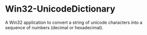 # Win32-UnicodeDictionary
A Win32 application to convert a string of unicode characters into a sequence of numbers (decimal or hexadecimal).
